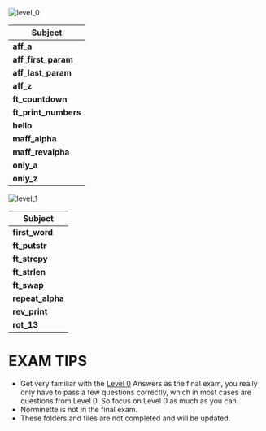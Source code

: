 ![level_0](https://user-images.githubusercontent.com/58959408/152631358-4b162b8e-7640-43d0-8041-cc94008c6925.png)

| Subject             |
|---------------------|
| **aff_a**           |
| **aff_first_param** |
| **aff_last_param**  | 
| **aff_z**           |
| **ft_countdown**    |
| **ft_print_numbers**|
| **hello**           |
| **maff_alpha**      | 
| **maff_revalpha**   |
| **only_a**          |
| **only_z**          |  

![level_1](https://user-images.githubusercontent.com/58959408/152631506-abd11a2e-ddfd-445a-ac41-977dfd3ce38e.png)

| Subject             |
|---------------------|
| **first_word**      |
| **ft_putstr**       |
| **ft_strcpy**       | 
| **ft_strlen**       |
| **ft_swap**         |
| **repeat_alpha**    |
| **rev_print**       |
| **rot_13**          |   

# EXAM TIPS

- Get very familiar with the [Level 0](https://github.com/pasqualerossi/42-Piscine/tree/main/42%20Piscine%20Exam/Exam%20Answers/Level%200) Answers as the final exam, you really only have to pass a few questions correctly, which in most cases are questions from Level 0. So focus on Level 0 as much as you can. 
- Norminette is not in the final exam. 
- These folders and files are not completed and will be updated. 
